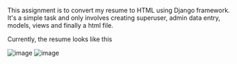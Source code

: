 This assignment is to convert my resume to HTML using Django framework. 
It's a simple task and only involves creating superuser, admin data entry, models, views and finally a html file. 

Currently, the resume looks like this

![image](https://github.com/user-attachments/assets/09564263-ecd6-4fb2-a39d-b2c3d18866a0)
![image](https://github.com/user-attachments/assets/25c0f011-a9dd-424e-a757-808042e04dfd)

